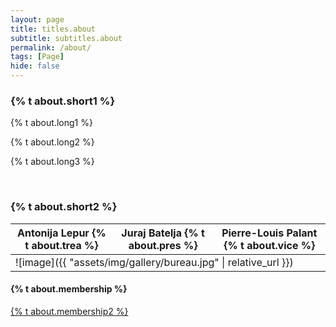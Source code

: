 ```yaml
---
layout: page
title: titles.about
subtitle: subtitles.about
permalink: /about/
tags: [Page]
hide: false
---
```


<h3>{% t about.short1 %}</h3>

<div>
    <p>
        {% t about.long1 %} 
    </p> 
    <p>
        {% t about.long2 %} 
    </p>   
    <p>
        {% t about.long3 %}
    </p>
</div>

<br>

<h3> {% t about.short2 %} </h3>

<table>
    <thead>
        <tr>
            <th>Antonija Lepur {% t about.trea %}</th>
            <th>Juraj Batelja {% t about.pres %}</th>
            <th>Pierre-Louis Palant {% t about.vice %}</th>
        </tr>
    </thead>
    <tbody>
        <tr>
            <td colspan=3>
                ![image]({{ "assets/img/gallery/bureau.jpg" | relative_url }})
            </td>
        </tr>
    </tbody>
</table>

<h4>{% t about.membership %}</h4>

<a class="clear" aria-label="membership" title="membership" href="/membership/">
    {% t about.membership2 %}                    
</a>